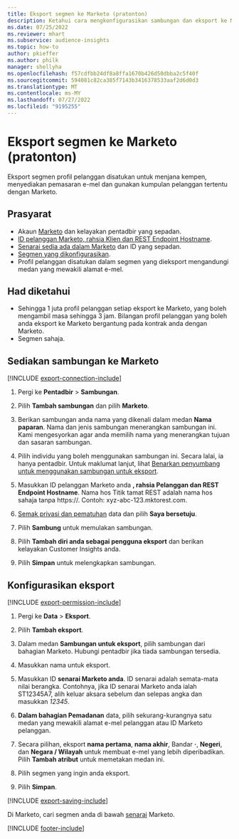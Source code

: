 ```yaml
---
title: Eksport segmen ke Marketo (pratonton)
description: Ketahui cara mengkonfigurasikan sambungan dan eksport ke Marketo.
ms.date: 07/25/2022
ms.reviewer: mhart
ms.subservice: audience-insights
ms.topic: how-to
author: pkieffer
ms.author: philk
manager: shellyha
ms.openlocfilehash: f57cdfbb24df8a8ffa1670b426d50dbba2c5f40f
ms.sourcegitcommit: 594081c82ca385f7143b3416378533aaf2d6d0d3
ms.translationtype: MT
ms.contentlocale: ms-MY
ms.lasthandoff: 07/27/2022
ms.locfileid: "9195255"
---
```

# <a name="export-segments-to-marketo-preview"></a>Eksport segmen ke Marketo (pratonton)

Eksport segmen profil pelanggan disatukan untuk menjana kempen, menyediakan pemasaran e-mel dan gunakan kumpulan pelanggan tertentu dengan Marketo.

## <a name="prerequisites"></a>Prasyarat

- Akaun [Marketo](https://login.marketo.com/) dan kelayakan pentadbir yang sepadan.
- [ID pelanggan Marketo, rahsia Klien dan REST Endpoint Hostname](https://developers.marketo.com/rest-api/authentication/).
- [Senarai sedia ada dalam Marketo](https://docs.marketo.com/display/public/DOCS/Understanding+Static+Lists) dan ID yang sepadan.
- [Segmen yang dikonfigurasikan](segments.md).
- Profil pelanggan disatukan dalam segmen yang dieksport mengandungi medan yang mewakili alamat e-mel.

## <a name="known-limitations"></a>Had diketahui

- Sehingga 1 juta profil pelanggan setiap eksport ke Marketo, yang boleh mengambil masa sehingga 3 jam. Bilangan profil pelanggan yang boleh anda eksport ke Marketo bergantung pada kontrak anda dengan Marketo.
- Segmen sahaja.

## <a name="set-up-connection-to-marketo"></a>Sediakan sambungan ke Marketo

[!INCLUDE [export-connection-include](includes/export-connection-admn.md)]

1. Pergi ke **Pentadbir** > **Sambungan**.

1. Pilih **Tambah sambungan** dan pilih **Marketo**.

1. Berikan sambungan anda nama yang dikenali dalam medan **Nama paparan**. Nama dan jenis sambungan menerangkan sambungan ini. Kami mengesyorkan agar anda memilih nama yang menerangkan tujuan dan sasaran sambungan.

1. Pilih individu yang boleh menggunakan sambungan ini. Secara lalai, ia hanya pentadbir. Untuk maklumat lanjut, lihat [Benarkan penyumbang untuk menggunakan sambungan untuk eksport](connections.md#allow-contributors-to-use-a-connection-for-exports).

1. Masukkan ID pelanggan Marketo anda **, rahsia Pelanggan dan REST Endpoint Hostname**. Nama hos Titik tamat REST adalah nama hos sahaja tanpa https://. Contoh: xyz-abc-123.mktorest.com.

1. [Semak privasi dan pematuhan](connections.md#data-privacy-and-compliance) data dan pilih **Saya bersetuju**.

1. Pilih **Sambung** untuk memulakan sambungan.

1. Pilih **Tambah diri anda sebagai pengguna eksport** dan berikan kelayakan Customer Insights anda.

1. Pilih **Simpan** untuk melengkapkan sambungan.

## <a name="configure-an-export"></a>Konfigurasikan eksport

[!INCLUDE [export-permission-include](includes/export-permission.md)]

1. Pergi ke **Data** > **Eksport**.

1. Pilih **Tambah eksport**.

1. Dalam medan **Sambungan untuk eksport**, pilih sambungan dari bahagian Marketo. Hubungi pentadbir jika tiada sambungan tersedia.

1. Masukkan nama untuk eksport.

1. Masukkan ID **senarai Marketo anda**. ID senarai adalah semata-mata nilai berangka. Contohnya, jika ID senarai Marketo anda ialah ST12345A7, alih keluar aksara sebelum dan selepas angka dan masukkan *12345*.

1. **Dalam bahagian Pemadanan** data, pilih sekurang-kurangnya satu medan yang mewakili alamat e-mel pelanggan atau ID Marketo pelanggan.

1. Secara pilihan, eksport **nama pertama**, **nama akhir**, Bandar **·**, **Negeri**, dan **Negara / Wilayah** untuk membuat e-mel yang lebih diperibadikan. Pilih **Tambah atribut** untuk memetakan medan ini.

1. Pilih segmen yang ingin anda eksport.

1. Pilih **Simpan**.

[!INCLUDE [export-saving-include](includes/export-saving.md)]

Di Marketo, cari segmen anda di bawah [senarai](https://docs.marketo.com/display/public/DOCS/Understanding+Static+Lists) Marketo.

[!INCLUDE [footer-include](includes/footer-banner.md)]
